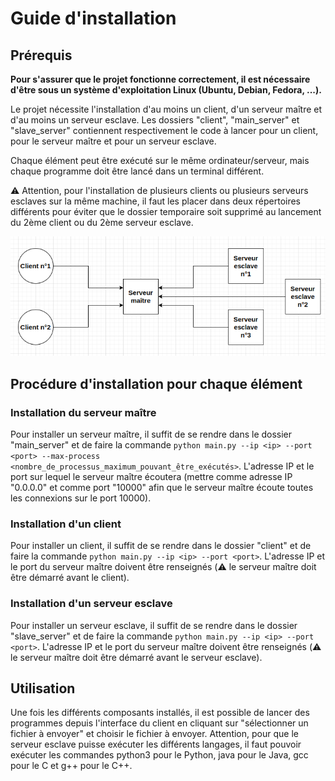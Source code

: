 # Guide d'installation

## Prérequis
**Pour s'assurer que le projet fonctionne correctement, il est nécessaire d'être sous un système d'exploitation Linux (Ubuntu, Debian, Fedora, ...).**

Le projet nécessite l'installation d'au moins un client, d'un serveur maître et d'au moins un serveur esclave. Les dossiers "client", "main_server" et "slave_server" contiennent respectivement le code à lancer pour un client, pour le serveur maître et pour un serveur esclave.

Chaque élément peut être exécuté sur le même ordinateur/serveur, mais chaque programme doit être lancé dans un terminal différent.

⚠️ Attention, pour l'installation de plusieurs clients ou plusieurs serveurs esclaves sur la même machine, il faut les placer dans deux répertoires différents pour éviter que le dossier temporaire soit supprimé au lancement du 2ème client ou du 2ème serveur esclave.

![img.png](schem.png)

## Procédure d'installation pour chaque élément
### Installation du serveur maître
Pour installer un serveur maître, il suffit de se rendre dans le dossier "main_server" et de faire la commande `python main.py --ip <ip> --port <port> --max-process <nombre_de_processus_maximum_pouvant_être_exécutés>`. L'adresse IP et le port sur lequel le serveur maître écoutera (mettre comme adresse IP "0.0.0.0" et comme port "10000" afin que le serveur maître écoute toutes les connexions sur le port 10000).

### Installation d'un client
Pour installer un client, il suffit de se rendre dans le dossier "client" et de faire la commande `python main.py --ip <ip> --port <port>`. L'adresse IP et le port du serveur maître doivent être renseignés (⚠️ le serveur maître doit être démarré avant le client).

### Installation d'un serveur esclave
Pour installer un serveur esclave, il suffit de se rendre dans le dossier "slave_server" et de faire la commande `python main.py --ip <ip> --port <port>`. L'adresse IP et le port du serveur maître doivent être renseignés (⚠️ le serveur maître doit être démarré avant le serveur esclave).

## Utilisation
Une fois les différents composants installés, il est possible de lancer des programmes depuis l'interface du client en cliquant sur "sélectionner un fichier à envoyer" et choisir le fichier à envoyer.
Attention, pour que le serveur esclave puisse exécuter les différents langages, il faut pouvoir exécuter les commandes python3 pour le Python, java pour le Java, gcc pour le C et g++ pour le C++.